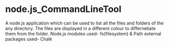 # node.js_CommandLineTool

A node.js application which can be used to list all the files and folders of the any directory. The files are displayed in a different colour to differnetiate them from the folder.
Node.js modules used- fs(filesystem) & Path
external packages used- Chalk 
